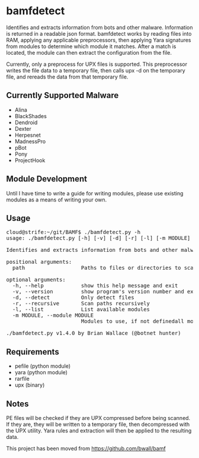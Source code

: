 bamfdetect
==========

Identifies and extracts information from bots and other malware.  Information is returned in a readable json format.
bamfdetect works by reading files into RAM, applying any applicable preprocessors, then applying Yara signatures from modules to determine which module it matches.
After a match is located, the module can then extract the configuration from the file.

Currently, only a preprocess for UPX files is supported.  This preprocessor writes the file data to a temporary file, then calls upx -d on the temporary file, and rereads the data from that temporary file.

Currently Supported Malware
---------------------------
 - Alina
 - BlackShades
 - Dendroid
 - Dexter
 - Herpesnet
 - MadnessPro
 - pBot
 - Pony
 - ProjectHook
 
Module Development
------------------
Until I have time to write a guide for writing modules, please use existing modules as a means of writing your own.
 
Usage
-----
<pre>cloud@strife:~/git/BAMF$ ./bamfdetect.py -h
usage: ./bamfdetect.py [-h] [-v] [-d] [-r] [-l] [-m MODULE] [path [path ...]]

Identifies and extracts information from bots and other malware

positional arguments:
  path                  Paths to files or directories to scan

optional arguments:
  -h, --help            show this help message and exit
  -v, --version         show program's version number and exit
  -d, --detect          Only detect files
  -r, --recursive       Scan paths recursively
  -l, --list            List available modules
  -m MODULE, --module MODULE
                        Modules to use, if not definedall modules are used

./bamfdetect.py v1.4.0 by Brian Wallace (@botnet_hunter)
</pre>


Requirements
------------
 - pefile (python module)
 - yara (python module)
 - rarfile
 - upx (binary)
 
 
Notes
-----
PE files will be checked if they are UPX compressed before being scanned.  If they are, they will be written to a temporary file, then decompressed with the UPX utility.  Yara rules and extraction will then be applied to the resulting data.

This project has been moved from https://github.com/bwall/bamf
